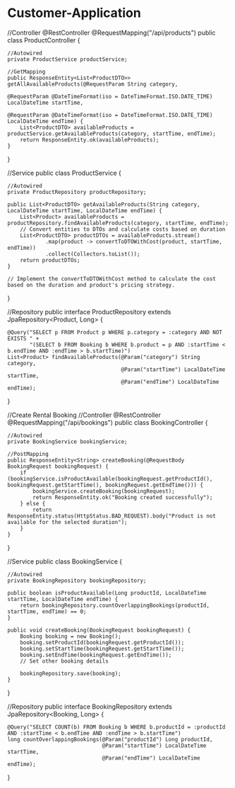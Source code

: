 # Customer-Application
//Controller
@RestController
@RequestMapping("/api/products")
public class ProductController {

    //Autowired
    private ProductService productService;

    //GetMapping
    public ResponseEntity<List<ProductDTO>> getAllAvailableProducts(@RequestParam String category,
                                                                    @RequestParam @DateTimeFormat(iso = DateTimeFormat.ISO.DATE_TIME) LocalDateTime startTime,
                                                                    @RequestParam @DateTimeFormat(iso = DateTimeFormat.ISO.DATE_TIME) LocalDateTime endTime) {
        List<ProductDTO> availableProducts = productService.getAvailableProducts(category, startTime, endTime);
        return ResponseEntity.ok(availableProducts);
    }
}

//Service
public class ProductService {

    //Autowired
    private ProductRepository productRepository;

    public List<ProductDTO> getAvailableProducts(String category, LocalDateTime startTime, LocalDateTime endTime) {
        List<Product> availableProducts = productRepository.findAvailableProducts(category, startTime, endTime);
        // Convert entities to DTOs and calculate costs based on duration
        List<ProductDTO> productDTOs = availableProducts.stream()
                .map(product -> convertToDTOWithCost(product, startTime, endTime))
                .collect(Collectors.toList());
        return productDTOs;
    }
    
    // Implement the convertToDTOWithCost method to calculate the cost based on the duration and product's pricing strategy.
}

//Repository
public interface ProductRepository extends JpaRepository<Product, Long> {

    @Query("SELECT p FROM Product p WHERE p.category = :category AND NOT EXISTS " +
           "(SELECT b FROM Booking b WHERE b.product = p AND :startTime < b.endTime AND :endTime > b.startTime)")
    List<Product> findAvailableProducts(@Param("category") String category,
                                        @Param("startTime") LocalDateTime startTime,
                                        @Param("endTime") LocalDateTime endTime);
}

//Create Rental Booking
//Controller
@RestController
@RequestMapping("/api/bookings")
public class BookingController {

    //Autowired
    private BookingService bookingService;

    //PostMapping
    public ResponseEntity<String> createBooking(@RequestBody BookingRequest bookingRequest) {
        if (bookingService.isProductAvailable(bookingRequest.getProductId(), bookingRequest.getStartTime(), bookingRequest.getEndTime())) {
            bookingService.createBooking(bookingRequest);
            return ResponseEntity.ok("Booking created successfully");
        } else {
            return ResponseEntity.status(HttpStatus.BAD_REQUEST).body("Product is not available for the selected duration");
        }
    }
}

//Service
public class BookingService {

    //Autowired
    private BookingRepository bookingRepository;

    public boolean isProductAvailable(Long productId, LocalDateTime startTime, LocalDateTime endTime) {
        return bookingRepository.countOverlappingBookings(productId, startTime, endTime) == 0;
    }

    public void createBooking(BookingRequest bookingRequest) {
        Booking booking = new Booking();
        booking.setProductId(bookingRequest.getProductId());
        booking.setStartTime(bookingRequest.getStartTime());
        booking.setEndTime(bookingRequest.getEndTime());
        // Set other booking details
        
        bookingRepository.save(booking);
    }
}

//Repository
public interface BookingRepository extends JpaRepository<Booking, Long> {

    @Query("SELECT COUNT(b) FROM Booking b WHERE b.productId = :productId AND :startTime < b.endTime AND :endTime > b.startTime")
    long countOverlappingBookings(@Param("productId") Long productId,
                                  @Param("startTime") LocalDateTime startTime,
                                  @Param("endTime") LocalDateTime endTime);
}


